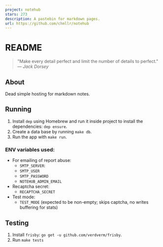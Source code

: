 ```yaml
---
project: notehub
stars: 273
description: A pastebin for markdown pages.
url: https://github.com/chmllr/notehub
---
```


README
======

> "Make every detail perfect and limit the number of details to perfect."  
> — _Jack Dorsey_

About
-----

Dead simple hosting for markdown notes.

Running
-------

1.  Install `dep` using Homebrew and run it inside project to install the dependencies: `dep ensure`.
2.  Create a data base by running `make db`.
3.  Run the app with `make run`.

### ENV variables used:

-   For emailing of report abuse:
    -   `SMTP_SERVER`:
    -   `SMTP_USER`
    -   `SMTP_PASSWORD`
    -   `NOTEHUB_ADMIN_EMAIL`
-   Recaptcha secret:
    -   `RECAPTCHA_SECRET`
-   Test mode:
    -   `TEST_MODE` (expected to be non-empty; skips captcha, no writes buffering for stats)

Testing
-------

1.  Install `frisby`: `go get -u github.com/verdverm/frisby`.
2.  Run `make tests`

